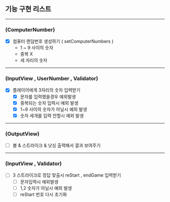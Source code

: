 ## 기능 구현 리스트

---
### (ComputerNumber)
- [X] 컴퓨터 랜덤번호 생성하기 ( setComputerNumbers )
  - 1 ~ 9 사이의 숫자
  - 중복 X
  - 세 자리의 숫자
---
### (InputView , UserNumber , Validator)
- [X] 플레이어에게 3자리의 숫자 입력받기
  - [X] 문자를 입력했을경우 예외발생
  - [X] 중복되는 숫자 입력시 예외 발생
  - [X] 1~9 사이의 숫자가 아닐시 예외 발생
  - [X] 숫자 세개를 입력 안할시 예외 발생
---
### (OutputView)
- [ ]  볼 & 스트라이크 & 낫싱 출력해서 결과 보여주기
---
### (InputView , Validator)
- [ ] 3 스트라이크로 정답 맞출시 reStart , endGame 입력받기
  - [ ] 문자입력시 예외발생
  - [ ] 1,2 숫자가 아닐시 예외 발생
  - [ ] reStart 번호 다시 초기화